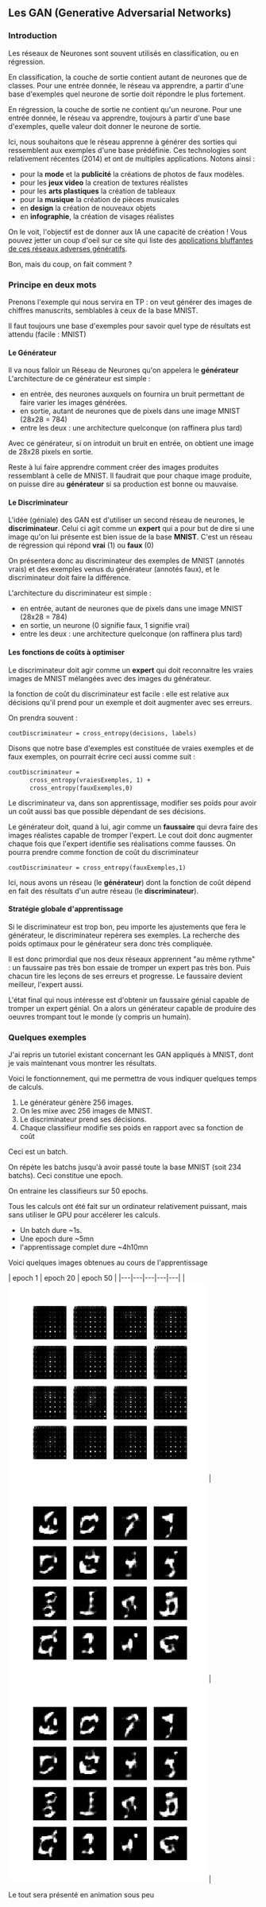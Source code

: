 ## Les GAN (Generative Adversarial Networks)

### Introduction
Les réseaux de Neurones sont souvent utilisés en classification,
ou en régression.

En classification, la couche de sortie contient
autant de neurones que de classes.
Pour une entrée donnée, le réseau va apprendre, a partir d'une base d'exemples
quel neurone de sortie doit répondre le plus fortement.

En régression, la couche de sortie ne contient qu'un neurone.
Pour une entrée donnée, le réseau va apprendre, toujours à partir
d'une base d'exemples, quelle valeur doit donner le neurone de sortie.

Ici, nous souhaitons que le réseau apprenne à générer des sorties
qui ressemblent aux exemples d'une base prédéfinie.
Ces technologies sont relativement récentes (2014) et ont de multiples
applications. Notons ainsi :

- pour la **mode** et la **publicité** la créations de photos de faux modèles.
- pour les **jeux video** la creation de textures réalistes
- pour les **arts plastiques** la création de tableaux
- pour la **musique** la création de pièces musicales
- en **design** la création de nouveaux objets
- en **infographie**, la création de visages réalistes

On le voit, l'objectif est de donner aux IA une capacité de création !
Vous pouvez jetter un coup d'oeil sur ce site qui liste des [applications
bluffantes de ces réseaux adverses génératifs](https://machinelearningmastery.com/impressive-applications-of-generative-adversarial-networks/).

Bon, mais du coup, on fait comment ?


### Principe en deux mots

Prenons l'exemple qui nous servira en TP : on veut générer des images de
chiffres manuscrits, semblables à ceux de la base MNIST.

Il faut toujours une base d'exemples pour savoir quel type de résultats est
attendu (facile : MNIST)

#### Le Générateur

Il va nous falloir un Réseau de Neurones qu'on appelera le **générateur**
L'architecture de ce générateur est simple :
- en entrée, des neurones auxquels on fournira un bruit permettant de faire
varier les images générées.
- en sortie, autant de neurones que de pixels dans une image MNIST (28x28 = 784)
- entre les deux : une architecture quelconque (on raffinera plus tard)

Avec ce générateur, si on introduit un bruit en entrée, on obtient une image
de 28x28 pixels en sortie.

Reste à lui faire apprendre comment créer des images produites ressemblant à
celle de MNIST. Il faudrait que pour chaque image produite, on puisse
dire au **générateur** si sa production est bonne ou mauvaise.

#### Le Discriminateur

L'idée (géniale) des GAN est d'utiliser un second réseau de neurones, le
**discriminateur**. Celui ci agit comme un **expert** qui a pour but
de dire si une image qu'on lui présente est bien issue de la base **MNIST**.
C'est un réseau de régression qui répond **vrai** (1) ou **faux** (0)

On présentera donc au discriminateur des exemples de MNIST (annotés vrais)
et des exemples venus du générateur (annotés faux), et le discriminateur
doit faire la différence.

L'architecture du discriminateur est simple :

- en entrée, autant de neurones que de pixels dans une image MNIST (28x28 = 784)
- en sortie, un neurone (0 signifie faux, 1 signifie vrai)
- entre les deux : une architecture quelconque (on raffinera plus tard)

#### Les fonctions de coûts à optimiser

Le discriminateur doit agir comme un **expert** qui doit reconnaitre les vraies
images de MNIST mélangées avec des images du générateur.

la fonction de coût du discriminateur est facile : elle est relative
aux décisions qu'il prend pour un exemple et doit augmenter avec ses erreurs.

On prendra souvent :
```
coutDiscriminateur = cross_entropy(decisions, labels)
```
Disons que notre base d'exemples est constituée de vraies exemples et de faux exemples,
on pourrait écrire ceci aussi comme suit :
```
coutDiscriminateur =
      cross_entropy(vraiesExemples, 1) +
      cross_entropy(fauxExemples,0)
```

Le discriminateur va, dans son apprentissage, modifier ses poids pour avoir
un coût aussi bas que possible dépendant de ses décisions.

Le générateur doit, quand à lui, agir comme un **faussaire** qui devra faire
des images réalistes capable de tromper l'expert.
Le cout doit donc augmenter chaque fois que l'expert identifie
ses réalisations comme fausses.
On pourra prendre comme fonction de coût du discriminateur

```
coutDiscriminateur = cross_entropy(fauxExemples,1)
```

Ici, nous avons un réseau (le **générateur**) dont la fonction de coût dépend
en fait des résultats d'un autre réseau (le **discriminateur**).


#### Stratégie globale d'apprentissage

Si le discriminateur est trop bon, peu importe les ajustements que fera
le générateur, le discriminateur repèrera ses exemples.
La recherche des poids optimaux pour le générateur sera donc très compliquée.

Il est donc primordial que nos deux réseaux apprennent "au même rythme" :
un faussaire pas très bon essaie de tromper un expert pas très bon.
Puis chacun tire les leçons de ses erreurs et progresse.
Le faussaire devient meilleur, l'expert aussi.

L'état final qui nous intéresse est d'obtenir un faussaire génial
capable de tromper un expert génial. On a alors un générateur capable de
produire des oeuvres trompant tout le monde (y compris un humain).

### Quelques exemples

J'ai repris un tutoriel existant concernant les GAN appliqués à MNIST, dont je
vais maintenant vous montrer les résultats.

Voici le fonctionnement, qui me permettra de vous indiquer quelques temps
de calculs.


1. Le générateur génère 256 images.
2. On les mixe avec 256 images de MNIST.
3. Le discriminateur prend ses décisions.
4. Chaque classifieur modifie ses poids en rapport avec sa fonction de coût

Ceci est un batch.

On répète les batchs jusqu'à avoir passé toute la base MNIST (soit 234 batchs).
Ceci constitue une epoch.

On entraine les classifieurs sur 50 epochs.

Tous les calculs ont été fait sur un ordinateur relativement puissant, mais
sans utiliser le GPU pour accélerer les calculs.

- Un batch dure ~1s.
- Une epoch dure ~5mn
- l'apprentissage complet dure ~4h10mn

Voici quelques images obtenues au cours de l'apprentissage

| epoch 1  | epoch 20  | epoch 50  |
|---|---|---|---|---|
| ![epoch0](image_at_epoch_0001.png)  | ![epoch0](image_at_epoch_0020.png)  | ![epoch0](image_at_epoch_0020.png)  |

Le tout sera présenté en animation sous peu
